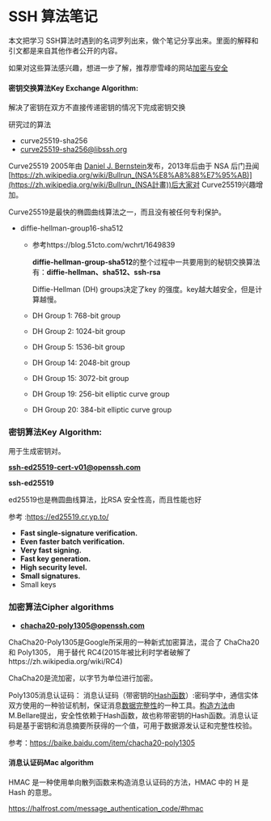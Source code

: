 # SSH 算法笔记

本文把学习 SSH算法时遇到的名词罗列出来，做个笔记分享出来。里面的解释和引文都是来自其他作者公开的内容。

如果对这些算法感兴趣，想进一步了解，推荐廖雪峰的网站[加密与安全](https://www.liaoxuefeng.com/wiki/1252599548343744/1255943717668160)

#### 密钥交换算法Key Exchange Algorithm:

解决了密钥在双方不直接传递密钥的情况下完成密钥交换

研究过的算法

- curve25519-sha256
- curve25519-sha256@libssh.org

Curve25519 2005年由 [Daniel J. Bernstein](https://en.wikipedia.org/wiki/Daniel_J._Bernstein)发布，2013年后由于 NSA 后门丑闻[https://zh.wikipedia.org/wiki/Bullrun_(NSA%E8%A8%88%E7%95%AB)](https://zh.wikipedia.org/wiki/Bullrun_(NSA計畫))后大家对 Curve25519兴趣增加。

Curve25519是最快的椭圆曲线算法之一，而且没有被任何专利保护。

- diffie-hellman-group16-sha512

  - 参考https://blog.51cto.com/wchrt/1649839

    **diffie-hellman-group-sha512**的整个过程中一共要用到的秘钥交换算法有：**diffie-hellman、sha512、ssh-rsa**

    Diffie-Hellman (DH) groups决定了key 的强度。key越大越安全，但是计算越慢。

  - DH Group 1: 768-bit group
  - DH Group 2: 1024-bit group
  - DH Group 5: 1536-bit group
  - DH Group 14: 2048-bit group
  - DH Group 15: 3072-bit group
  - DH Group 19: 256-bit elliptic curve group
  - DH Group 20: 384-bit elliptic curve group

### 密钥算法Key  Algorithm:

用于生成密钥对。

 **ssh-ed25519-cert-v01@openssh.com**

**ssh-ed25519**

ed25519也是椭圆曲线算法，比RSA 安全性高，而且性能也好

参考 :https://ed25519.cr.yp.to/

- **Fast single-signature verification.**
- **Even faster batch verification.** 
- **Very fast signing.** 
- **Fast key generation.** 
- **High security level.** 
- **Small signatures.**
- Small keys

### 加密算法Cipher algorithms

- **chacha20-poly1305@openssh.com**

ChaCha20-Poly1305是Google所采用的一种新式加密算法，混合了 ChaCha20和 Poly1305， 用于替代 RC4(2015年被比利时学者破解了https://zh.wikipedia.org/wiki/RC4)

ChaCha20是流加密，以字节为单位进行加密。

Poly1305消息认证码： 消息认证码（带密钥的[Hash函数](https://baike.baidu.com/item/Hash函数)）:密码学中，通信实体双方使用的一种验证机制，保证消息[数据完整性](https://baike.baidu.com/item/数据完整性)的一种工具。[构造方法](https://baike.baidu.com/item/构造方法)由M.Bellare提出，安全性依赖于Hash函数，故也称带密钥的Hash函数。消息认证码是基于密钥和消息摘要所获得的一个值，可用于数据源发认证和完整性校验。

参考：https://baike.baidu.com/item/chacha20-poly1305



#### 消息认证码Mac algorithm

HMAC 是一种使用单向散列函数来构造消息认证码的方法，HMAC 中的 H 是 Hash 的意思。

https://halfrost.com/message_authentication_code/#hmac



